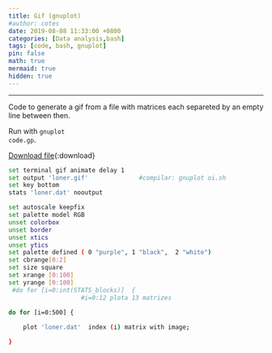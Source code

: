 ```yaml
---
title: Gif (gnuplot)
#author: cotes
date: 2019-08-08 11:33:00 +0800
categories: [Data analysis,bash]
tags: [code, bash, gnuplot]
pin: false
math: true
mermaid: true
hidden: true
---
```



<hr>

Code to generate a gif from a file with matrices each separeted by an empty line between then.

Run with <code class="language-plaintext highlighter-rouge">gnuplot code.gp</code>.

[Download file](/files/scripts/data_analysis/gif.sh){:download}

```bash
set terminal gif animate delay 1
set output 'loner.gif'				#compilar: gnuplot oi.sh
set key bottom
stats 'loner.dat' nooutput

set autoscale keepfix
set palette model RGB
unset colorbox
unset border
unset xtics
unset ytics
set palette defined ( 0 "purple", 1 "black",  2 "white")
set cbrange[0:2]
set size square
set xrange [0:100]
set yrange [0:100]
 #do for [i=0:int(STATS_blocks)]  {
					#i=0:12 plota 13 matrizes

do for [i=0:500] {
	
    plot 'loner.dat'  index (i) matrix with image;

}	

```
